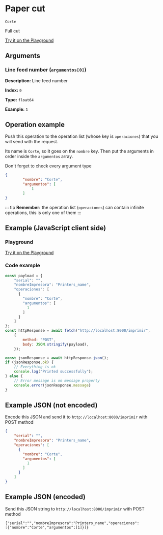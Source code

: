# Paper cut

`Corte`

Full cut







[Try it on the Playground](../playground.md?operacion=Corte)

## Arguments
### Line feed number (`argumentos[0]`)



**Description:** Line feed number

**Index:** `0`

**Type:** `float64`

**Example:** `1`

## Operation example


Push this operation to the operation list (whose key is `operaciones`) that you will send with the request.

Its name is `Corte`, so it goes on the `nombre` key. Then put the arguments in order
inside the `argumentos` array.

Don't forget to check every argument type



```json
{
        "nombre": "Corte",
        "argumentos": [
            1
        ]
}
```

::: tip
**Remember:** the operation list (`operaciones`) can contain infinite operations, this is only one of them
:::

## Example (JavaScript client side)

### Playground
[Try it on the Playground](../playground.md?operacion=Corte)

<Playground urlBase=".." nombreOperacion="Corte" :ocultarOperacionesDisponibles="true"/>

### Code example
```js
const payload = {
    "serial": "",
    "nombreImpresora": "Printers_name",
    "operaciones": [
      {
        "nombre": "Corte",
        "argumentos": [
          1
        ]
      }
    ]
};
const httpResponse = await fetch("http://localhost:8000/imprimir",
    {
        method: "POST",
        body: JSON.stringify(payload),
    });

const jsonResponse = await httpResponse.json();
if (jsonResponse.ok) {
    // Everything is ok
    console.log("Printed successfully");
} else {
    // Error message is on message property
    console.error(jsonResponse.message)
}
```

## Example JSON (not encoded)

Encode this JSON and send it to `http://localhost:8000/imprimir` with POST method

```json
{
    "serial": "",
    "nombreImpresora": "Printers_name",
    "operaciones": [
      {
        "nombre": "Corte",
        "argumentos": [
          1
        ]
      }
    ]
}
```

## Example JSON (encoded)

Send this JSON string to `http://localhost:8000/imprimir` with POST method

```
{"serial":"","nombreImpresora":"Printers_name","operaciones":[{"nombre":"Corte","argumentos":[1]}]}
```

